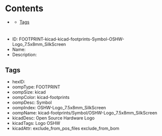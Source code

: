 



Contents
========

* [](#)
	* [Tags](#tags)

# 

- ID: FOOTPRINT-kicad-kicad-footprints-Symbol-OSHW-Logo_7.5x8mm_SilkScreen
- Name: 
- Description: 

## Tags

- hexID: 
- oompType: FOOTPRINT
- oompSize: kicad
- oompColor: kicad-footprints
- oompDesc: Symbol
- oompIndex: OSHW-Logo_7.5x8mm_SilkScreen
- oompName: kicad-footprints/Symbol/OSHW-Logo_7.5x8mm_SilkScreen
- kicadDesc: Open Source Hardware Logo
- kicadTags: Logo OSHW
- kicadAttr: exclude_from_pos_files exclude_from_bom
